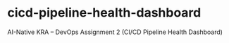 # cicd-pipeline-health-dashboard
AI-Native KRA – DevOps Assignment 2  (CI/CD Pipeline Health Dashboard)
